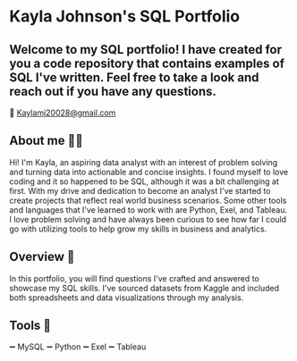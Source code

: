 # Kayla Johnson's SQL Portfolio

## Welcome to my SQL portfolio! I have created for you a code repository that contains examples of SQL I've written. Feel free to take a look and reach out if you have any questions.
📧 Kaylamj20028@gmail.com


## About me 🧑🏽
Hi! I'm Kayla, an aspiring data analyst with an interest of problem solving and turning data into actionable and concise insights.
I found myself to love coding and it so happened to be SQL, although it was a bit challenging at first. With my drive and dedication to become an analyst I've started to create projects that reflect real world business scenarios. Some other tools and languages that I've learned to work with are Python, Exel, and Tableau. I love problem solving and have always been curious to see how far I could go with utilizing tools to help grow my skills in business and analytics.

## Overview 📌
In this portfolio, you will find questions I've crafted and answered to showcase my SQL skills. I've sourced datasets from Kaggle and included both spreadsheets and data visualizations through my analysis. 

## Tools 🔧
➖ MySQL
➖ Python
➖ Exel
➖ Tableau





